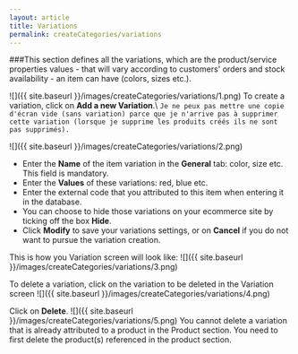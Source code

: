 ```yaml
---
layout: article
title: Variations
permalink: createCategories/variations
---
```

###This section defines all the variations, which are the product/service properties values - that will vary according to customers' orders and stock availability - an item can have (colors, sizes etc.).

![]({{ site.baseurl }}/images/createCategories/variations/1.png)
To create a variation, click on **Add a new Variation**.\\
`Je ne peux pas mettre une copie d'écran vide (sans variation) parce que je n'arrive pas à supprimer cette variation (lorsque je supprime les produits créés ils ne sont pas supprimés).`

![]({{ site.baseurl }}/images/createCategories/variations/2.png)

* Enter the **Name** of the item variation in the **General** tab: color, size etc. This field is mandatory.
* Enter the **Values** of these variations: red, blue etc.
* Enter the external code that you attributed to this item when entering it in the database. 
* You can choose to hide those variations on your ecommerce site by ticking off the box **Hide**.
* Click **Modify** to save your variations settings, or on **Cancel** if you do not want to pursue the variation creation.

This is how you Variation screen will look like:
![]({{ site.baseurl }}/images/createCategories/variations/3.png)

To delete a variation, click on the variation to be deleted in the Variation screen
![]({{ site.baseurl }}/images/createCategories/variations/4.png)

Click on **Delete**.
![]({{ site.baseurl }}/images/createCategories/variations/5.png)
You cannot delete a variation that is already attributed to a product in the Product section. You need to first delete the product(s) referenced in the product section.